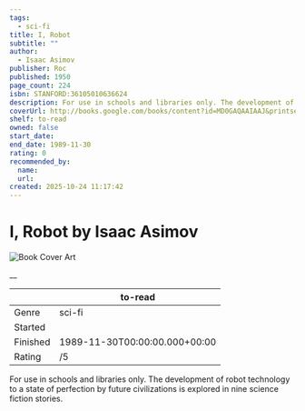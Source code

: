 ```yaml
---
tags:
  - sci-fi
title: I, Robot
subtitle: ""
author:
  - Isaac Asimov
publisher: Roc
published: 1950
page_count: 224
isbn: STANFORD:36105010636624
description: For use in schools and libraries only. The development of robot technology to a state of perfection by future civilizations is explored in nine science fiction stories.
coverUrl: http://books.google.com/books/content?id=MD0GAQAAIAAJ&printsec=frontcover&img=1&zoom=1&source=gbs_api
shelf: to-read
owned: false
start_date:
end_date: 1989-11-30
rating: 0
recommended_by:
  name:
  url:
created: 2025-10-24 11:17:42
---
```


# I, Robot by Isaac Asimov

![Book Cover Art](http://books.google.com/books/content?id=MD0GAQAAIAAJ&printsec=frontcover&img=1&zoom=1&source=gbs_api)

__

| &nbsp; | to-read | 
| --- | --- |
| Genre | sci-fi |
| Started |  |
| Finished | 1989-11-30T00:00:00.000+00:00 |
| Rating | /5 |

For use in schools and libraries only. The development of robot technology to a state of perfection by future civilizations is explored in nine science fiction stories.